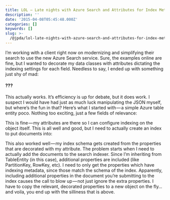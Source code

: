 ```yaml
---
title: LOL — Late nights with Azure Search and Attributes for Index Metadata
description: ''
date: '2015-04-08T05:45:48.000Z'
categories: []
keywords: []
slug: >-
  /@jpda/lol-late-nights-with-azure-search-and-attributes-for-index-metadata-547b10200080
---
```


I’m working with a client right now on modernizing and simplifying their search to use the new Azure Search service. Sure, the examples online are fine, but I wanted to decorate my data classes with attributes dictating the indexing settings for each field. Needless to say, I ended up with something just shy of mad:

#### ???

This actually works. It’s efficiency is up for debate, but it does work. I suspect I would have had just as much luck manipulating the JSON myself, but where’s the fun in that? Here’s what I started with — a simple Azure table entity poco. Nothing too exciting, just a few fields of relevance:

This is fine — my attributes are there so I can configure indexing on the object itself. This is all well and good, but I need to actually create an index to put documents into:

This also worked well — my index schema gets created from the properties that are decorated with my attribute. The problem starts when I need to actually add the documents to the search indexer. Since I’m inheriting from TableEntity (in this case), additional properties are included (like PartitionKey, RowKey, etc). I need to only get the properties which have indexing metadata, since those match the schema of the index. Apparently, including additional properties in the document you’re submitting to the index causes the call to blow up — not just ignore the extra properties. I have to copy the relevant, decorated properties to a new object on the fly…and voila, you end up with the silliness that is above.